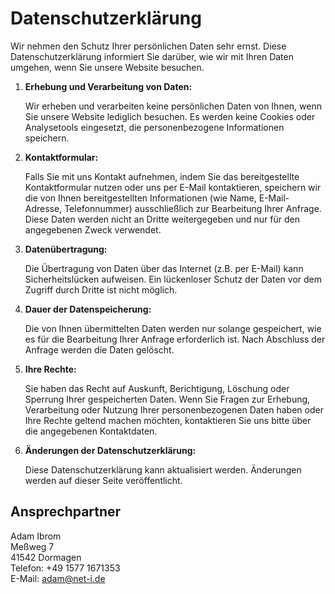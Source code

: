 # Datenschutzerklärung

Wir nehmen den Schutz Ihrer persönlichen Daten sehr ernst. Diese Datenschutzerklärung informiert Sie darüber, wie wir mit Ihren Daten umgehen, wenn Sie unsere Website besuchen.

1. **Erhebung und Verarbeitung von Daten:**

    Wir erheben und verarbeiten keine persönlichen Daten von Ihnen, wenn Sie unsere Website lediglich besuchen. Es werden keine Cookies oder Analysetools eingesetzt, die personenbezogene Informationen speichern.

2. **Kontaktformular:**

    Falls Sie mit uns Kontakt aufnehmen, indem Sie das bereitgestellte Kontaktformular nutzen oder uns per E-Mail kontaktieren, speichern wir die von Ihnen bereitgestellten Informationen (wie Name, E-Mail-Adresse, Telefonnummer) ausschließlich zur Bearbeitung Ihrer Anfrage. Diese Daten werden nicht an Dritte weitergegeben und nur für den angegebenen Zweck verwendet.

3. **Datenübertragung:**

    Die Übertragung von Daten über das Internet (z.B. per E-Mail) kann Sicherheitslücken aufweisen. Ein lückenloser Schutz der Daten vor dem Zugriff durch Dritte ist nicht möglich.

4. **Dauer der Datenspeicherung:**

    Die von Ihnen übermittelten Daten werden nur solange gespeichert, wie es für die Bearbeitung Ihrer Anfrage erforderlich ist. Nach Abschluss der Anfrage werden die Daten gelöscht.

5. **Ihre Rechte:**

    Sie haben das Recht auf Auskunft, Berichtigung, Löschung oder Sperrung Ihrer gespeicherten Daten. Wenn Sie Fragen zur Erhebung, Verarbeitung oder Nutzung Ihrer personenbezogenen Daten haben oder Ihre Rechte geltend machen möchten, kontaktieren Sie uns bitte über die angegebenen Kontaktdaten.

6. **Änderungen der Datenschutzerklärung:**

    Diese Datenschutzerklärung kann aktualisiert werden. Änderungen werden auf dieser Seite veröffentlicht.

## Ansprechpartner

Adam Ibrom  
Meßweg 7  
41542 Dormagen  
Telefon: +49 1577 1671353  
E-Mail: [adam@net-i.de](mailto:adam@net-i.de)

